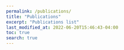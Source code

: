 ```yaml
---
permalink: /publications/
title: "Publications"
excerpt: "Publications list"
last_modified_at: 2022-06-20T15:46:43-04:00
toc: true
search: true
---
```


